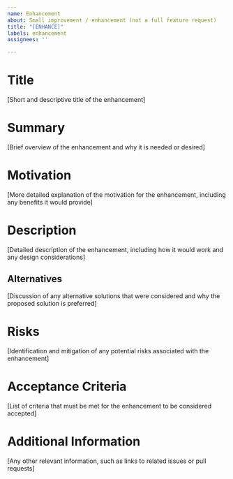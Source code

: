 ```yaml
---
name: Enhancement
about: Small improvement / enhancement (not a full feature request)
title: "[ENHANCE]"
labels: enhancement
assignees: ''

---
```


# Title

[Short and descriptive title of the enhancement]

# Summary

[Brief overview of the enhancement and why it is needed or desired]

# Motivation

[More detailed explanation of the motivation for the enhancement, including any benefits it would provide]

# Description

[Detailed description of the enhancement, including how it would work and any design considerations]

## Alternatives

[Discussion of any alternative solutions that were considered and why the proposed solution is preferred]

# Risks

[Identification and mitigation of any potential risks associated with the enhancement]

# Acceptance Criteria

[List of criteria that must be met for the enhancement to be considered accepted]

# Additional Information

[Any other relevant information, such as links to related issues or pull requests]
